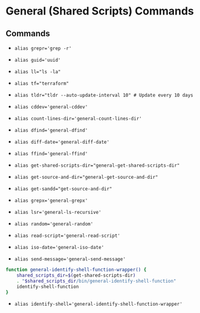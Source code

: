 # General (Shared Scripts) Commands

## Commands

* `alias grepr='grep -r'`
* `alias guid='uuid'`
* `alias ll="ls -la"`
* `alias tf="terraform"`
* `alias tldr="tldr --auto-update-interval 10" # Update every 10 days`

* `alias cddev='general-cddev'`
* `alias count-lines-dir='general-count-lines-dir'`
* `alias dfind='general-dfind'`
* `alias diff-date='general-diff-date'`
* `alias ffind='general-ffind'`
* `alias get-shared-scripts-dir="general-get-shared-scripts-dir"`
* `alias get-source-and-dir="general-get-source-and-dir"`
* `alias get-sandd="get-source-and-dir"`
* `alias grepx='general-grepx'`
* `alias lsr='general-ls-recursive'`
* `alias random='general-random'`
* `alias read-script='general-read-script'`
* `alias iso-date='general-iso-date'`
* `alias send-message='general-send-message'`

```bash
function general-identify-shell-function-wrapper() {
	shared_scripts_dir=$(get-shared-scripts-dir)
	. "$shared_scripts_dir/bin/general-identify-shell-function"
	identify-shell-function
}
```
* `alias identify-shell='general-identify-shell-function-wrapper'`
